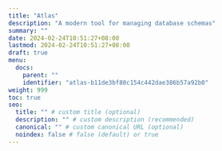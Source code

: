 ```yaml
---
title: "Atlas"
description: "A modern tool for managing database schemas"
summary: ""
date: 2024-02-24T10:51:27+08:00
lastmod: 2024-02-24T10:51:27+08:00
draft: true
menu:
  docs:
    parent: ""
    identifier: "atlas-b11de3bf80c154c442dae386b57a92b0"
weight: 999
toc: true
seo:
  title: "" # custom title (optional)
  description: "" # custom description (recommended)
  canonical: "" # custom canonical URL (optional)
  noindex: false # false (default) or true
---
```

